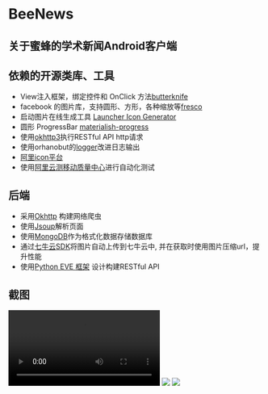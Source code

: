 # BeeNews

## 关于蜜蜂的学术新闻Android客户端

## 依赖的开源类库、工具

 - View注入框架，绑定控件和 OnClick 方法[butterknife](https://github.com/JakeWharton/butterknife)
 - facebook 的图片库，支持圆形、方形，各种缩放等[fresco](https://github.com/facebook/fresco)
 - 启动图片在线生成工具 [Launcher Icon Generator](https://romannurik.github.io/AndroidAssetStudio/icons-launcher.html)
 - 圆形 ProgressBar [materialish-progress](https://github.com/pnikosis/materialish-progress)
 - 使用[okhttp3](https://github.com/square/okhttp)执行RESTful API http请求
 - 使用orhanobut的[logger](https://github.com/orhanobut/logger)改进日志输出
 - [阿里icon平台](http://www.iconfont.cn/)
 - 使用[阿里云测移动质量中心](https://mqc.aliyun.com/)进行自动化测试

## 后端
  - 采用[Okhttp](https://github.com/square/okhttp/) 构建网络爬虫
  - 使用[Jsoup](https://github.com/jhy/jsoup/)解析页面
  - 使用[MongoDB](https://github.com/mongodb/mongo-java-driver)作为格式化数据存储数据库
  - 通过[七牛云SDK](https://github.com/qiniu/java-sdk)将图片自动上传到七牛云中, 并在获取时使用图片压缩url，提升性能
  - 使用[Python EVE 框架](https://github.com/nicolaiarocci/eve) 设计构建RESTful API

## 截图

![](http://7xriwb.com1.z0.glb.clouddn.com/beenews_record.mp4)
![](http://7xriwb.com1.z0.glb.clouddn.com/device-2016-08-01-010028.png?imageMogr2/thumbnail/500x/strip/quality/50/format/webp)
![](http://7xriwb.com1.z0.glb.clouddn.com/device-2016-08-01-010102.png?imageMogr2/thumbnail/500x/strip/quality/50/format/webp)